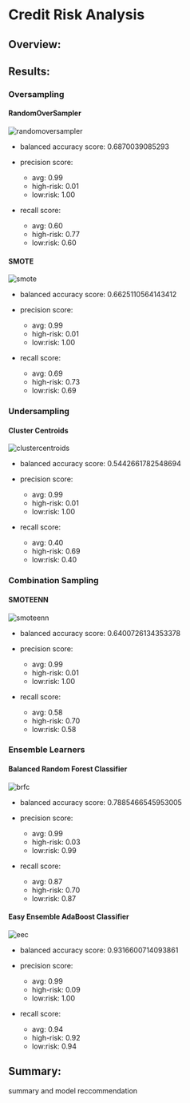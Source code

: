 # Credit Risk Analysis


## Overview:




## Results:


### Oversampling 


#### RandomOverSampler


![randomoversampler](https://user-images.githubusercontent.com/78699521/125178028-b6e88300-e195-11eb-8d00-a7d96178bcde.png)


* balanced accuracy score: 0.6870039085293


* precision score: 
    * avg: 0.99
    * high-risk: 0.01
    * low:risk: 1.00


* recall score:
    * avg: 0.60
    * high-risk: 0.77
    * low:risk: 0.60


#### SMOTE


![smote](https://user-images.githubusercontent.com/78699521/125178034-c36cdb80-e195-11eb-9a04-49f347462079.png)

* balanced accuracy score: 0.6625110564143412


* precision score: 
    * avg: 0.99
    * high-risk: 0.01
    * low:risk: 1.00


* recall score:
    * avg: 0.69
    * high-risk: 0.73
    * low:risk: 0.69


### Undersampling


#### Cluster Centroids


![clustercentroids](https://user-images.githubusercontent.com/78699521/125178036-c962bc80-e195-11eb-8aa3-1f5ca12a32ad.png)

* balanced accuracy score: 0.5442661782548694


* precision score: 
    * avg: 0.99
    * high-risk: 0.01
    * low:risk: 1.00


* recall score:
    * avg: 0.40
    * high-risk: 0.69
    * low:risk: 0.40


### Combination Sampling


#### SMOTEENN


![smoteenn](https://user-images.githubusercontent.com/78699521/125178039-cf589d80-e195-11eb-8602-a1ce04a01376.png)

* balanced accuracy score: 0.6400726134353378


* precision score: 
    * avg: 0.99
    * high-risk: 0.01
    * low:risk: 1.00


* recall score:
    * avg: 0.58
    * high-risk: 0.70
    * low:risk: 0.58


### Ensemble Learners


#### Balanced Random Forest Classifier


![brfc](https://user-images.githubusercontent.com/78699521/125178042-d67fab80-e195-11eb-95d8-6ee6eb5d7ecc.png)

* balanced accuracy score: 0.7885466545953005


* precision score: 
    * avg: 0.99
    * high-risk: 0.03
    * low:risk: 0.99


* recall score:
    * avg: 0.87
    * high-risk: 0.70
    * low:risk: 0.87


#### Easy Ensemble AdaBoost Classifier


![eec](https://user-images.githubusercontent.com/78699521/125178044-daabc900-e195-11eb-8112-695e3884dfce.png)

* balanced accuracy score: 0.9316600714093861


* precision score: 
    * avg: 0.99
    * high-risk: 0.09
    * low:risk: 1.00


* recall score:
    * avg: 0.94
    * high-risk: 0.92
    * low:risk: 0.94


## Summary:

summary and model reccommendation 
